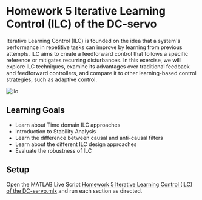 # Homework 5 Iterative Learning Control (ILC) of the DC-servo

Iterative Learning Control (ILC) is founded on the idea that a system's performance in repetitive tasks can improve by learning from previous attempts. ILC aims to create a feedforward control that follows a specific reference or mitigates recurring disturbances. In this exercise, we will explore ILC techniques, examine its advantages over traditional feedback and feedforward controllers, and compare it to other learning-based control strategies, such as adaptive control.

![ilc](https://github.com/user-attachments/assets/57da42f8-bcf8-480a-8762-3fa9fb6dca40)

## Learning Goals
- Learn about Time domain ILC approaches
- Introduction to Stability Analysis
- Learn the difference between causal and anti-causal filters
- Learn about the different ILC design approaches
- Evaluate the robustness of ILC

## Setup
Open the MATLAB Live Script [Homework 5 Iterative Learning Control (ILC) of the DC-servo.mlx](https://github.com/cescongroup/Learning-based-control-with-MATLAB-and-Simulink/blob/main/Student%20Version/Homework%205%20Iterative%20Learning%20Control%20(ILC)%20of%20the%20DC-servo/Homework%205%20Iterative%20Learning%20Control%20(ILC)%20of%20the%20DC-servo.mlx) and run each section as directed. 

